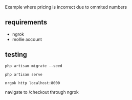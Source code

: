 Example where pricing is incorrect due to ommited numbers

## requirements
- ngrok
- mollie account


## testing 

```
php artisan migrate --seed

php artisan serve

nrgok http localhost:8000
```

navigate to /checkout through ngrok
